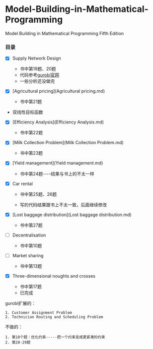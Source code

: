 # Model-Building-in-Mathematical-Programming
Model Building in Mathematical Programming Fifth Edition



### 目录

- [x] Supply Network Design
  - 书中第19题、20题
  - 代码参考[gurobi官网](https://www.gurobi.com/resource/supply-network-design-i-and-ii/)
  - 一些分析还没做完

- [x] [Agricultural pricing](Agricultural pricing.md)
  - 书中第21题
- 双线性目标函数
  
- [x] [Efficiency Analysis](Efficiency Analysis.md)
  - 书中第22题
- [x] [Milk Collection Problem](Milk Collection Problem.md)
  - 书中第23题

- [x] [Yield management](Yield management.md)
  - 书中第24题----结果与书上的不太一样

- [x] Car rental

  - 书中第25题、26题

  - 写的代码结果跟书上不太一致，后面继续修改

- [x] [Lost baggage distribution](Lost baggage distribution.md)
  - 书中第27题
- [ ] Decentralisation
  - 书中第10题
- [ ] Market sharing
  - 书中第13题
- [x] Three-dimensional noughts and crosses
  - 书中第17题
  - 已完成



gurobi扩展的：

	1. Customer Assignment Problem
	2. Technician Routing and Scheduling Problem



不做的：

	1. 第18个题：优化约束-----把一个约束变成更紧凑的约束
	2. 第28-29题
